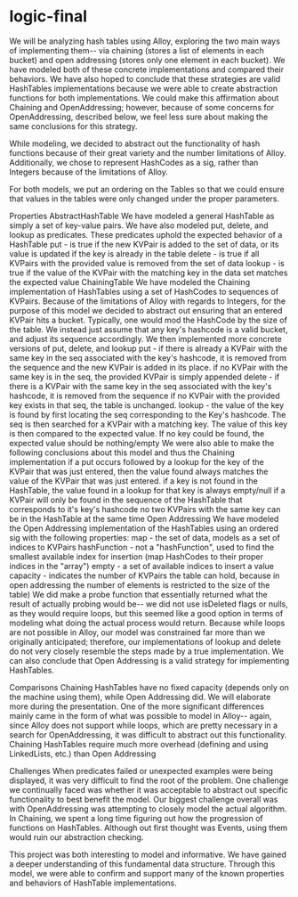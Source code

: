 # logic-final

We will be analyzing hash tables using Alloy, exploring the two main ways of implementing them-- via chaining (stores a list of elements in each bucket) and open addressing (stores only one element in each bucket). We have modeled both of these concrete implementations and compared their behaviors. We have also hoped to conclude that these strategies are valid HashTables implementations because we were able to create abstraction functions for both implementations. We could make this affirmation about Chaining and OpenAddressing; however, because of some concerns for OpenAddressing, described below, we feel less sure about making the same conclusions for this strategy.

While modeling, we decided to abstract out the functionality of hash functions because of their great variety and the number limitations of Alloy.
Additionally, we chose to represent HashCodes as a sig, rather than Integers because of the limitations of Alloy.

For both models, we put an ordering on the Tables so that we could ensure that values in the tables were only changed under the proper parameters.

Properties
AbstractHashTable
	We have modeled a general HashTable as simply a set of key-value pairs. We have also modeled put, delete, and lookup as predicates.
	These predicates uphold the expected behavior of a HashTable
		put - is true if the new KVPair is added to the set of data, or its value is updated if the key is already in the table
		delete - is true if all KVPairs with the provided value is removed from the set of data
		lookup - is true if the value of the KVPair with the matching key in the data set matches the expected value
ChainingTable
	We have modeled the Chaining implementation of HashTables using a set of HashCodes to sequences of KVPairs.
	Because of the limitations of Alloy with regards to Integers, for the purpose of this model we decided to abstract out ensuring that an entered KVPair hits a bucket. Typically, one would mod the HashCode by the size of the table. We instead just assume that any key's hashcode is a valid bucket, and adjust its sequence accordingly.
	We then implemented more concrete versions of put, delete, and lookup
		put - if there is already a KVPair with the same key in the seq associated with the key's hashcode, it is removed from the sequence and the new KVPair is added in its place.
			if no KVPair with the same key is in the seq, the provided KVPair is simply appended
		delete - if there is a KVPair with the same key in the seq associated with the key's hashcode, it is removed from the sequence
			if no KVPair with the provided key exists in that seq, the table is unchanged.
		lookup - the value of the key is found by first locating the seq corresponding to the Key's hashcode. The seq is then searched for a KVPair with a matching key. The value of this key is then compared to the expected value. If no key could be found, the expected value should be nothing/empty
	We were also able to make the following conclusions about this model and thus the Chaining implementation
		if a put occurs followed by a lookup for the key of the KVPair that was just entered, then the value found always matches the value of the KVPair that was just entered.
		if a key is not found in the HashTable, the value found in a lookup for that key is always empty/null
		if a KVPair will only be found in the sequence of the HashTable that corresponds to it's key's hashcode
		no two KVPairs with the same key can be in the HashTable at the same time
Open Addressing
	We have modeled the Open Addressing implementation of the HashTables using an ordered sig with the following properties:
		map - the set of data, models as a set of indices to KVPairs
		hashFunction - not a "hashFunction", used to find the smallest available index for insertion (map HashCodes to their proper indices in the "array")
		empty - a set of available indices to insert a value
		capacity - indicates the number of KVPairs the table can hold, because in open addressing the number of elements is restricted to the size of the table)
    We did make a probe function that essentially returned what the result of actually probing would be-- we did not use isDeleted flags or nulls, as they would require loops, but this seemed like a good option in terms of modeling what doing the actual process would return.
	Because while loops are not possible in Alloy, our model was constrained far more than we originally anticipated; therefore, our implementations of lookup and delete do not very closely resemble the steps made by a true implementation. 
	We can also conclude that Open Addressing is a valid strategy for implementing HashTables.
	
Comparisons
	Chaining HashTables have no fixed capacity (depends only on the machine using them), while Open Addressing did. We will elaborate more during the presentation. One of the more significant differences mainly came in the form of what was possible to model in Alloy-- again, since Alloy does not support while loops, which are pretty necessary in a search for OpenAddressing, it was difficult to abstract out this functionality. 
    Chaining HashTables require much more overhead (defining and using LinkedLists, etc.) than Open Addressing

Challenges
	When predicates failed or unexpected examples were being displayed, it was very difficult to find the root of the problem.
	One challenge we continually faced was whether it was acceptable to abstract out specific functionality to best benefit the model.
	Our biggest challenge overall was with OpenAddressing was attempting to closely model the actual algorithm. 
	In Chaining, we spent a long time figuring out how the progression of functions on HashTables. Although out first thought was Events, using them would ruin our abstraction checking.

This project was both interesting to model and informative. We have gained a deeper understanding of this fundamental data structure. Through this model, we were able to confirm and support many of the known properties and behaviors of HashTable implementations.

